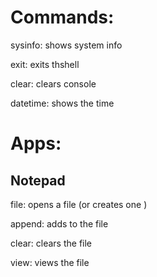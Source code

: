 
# Commands:

sysinfo: shows system info

exit: exits thshell

clear: clears console

datetime: shows the time



# Apps:
## Notepad

file: opens a file (or creates one )

append: adds to the file

clear: clears the file

view: views the file


